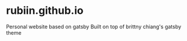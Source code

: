 # rubiin.github.io

Personal website based on gatsby
Built on top of brittny chiang's gatsby theme 
